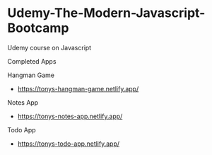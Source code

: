 # Udemy-The-Modern-Javascript-Bootcamp
Udemy course on Javascript

Completed Apps

Hangman Game 
 - https://tonys-hangman-game.netlify.app/

Notes App
- https://tonys-notes-app.netlify.app/

Todo App
- https://tonys-todo-app.netlify.app/

